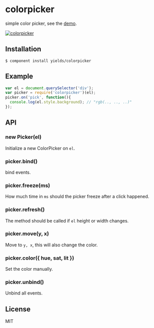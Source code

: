 
# colorpicker

  simple color picker, see the [demo](http://yields.github.io/colorpicker/index.html).

  [![colorpicker](http://f.cl.ly/items/0F142B1S0g0Z44282q3s/Screen%20Shot%202013-04-30%20at%205.13.54%20PM.png)](http://yields.github.io/colorpicker/index.html)

## Installation

    $ component install yields/colorpicker

## Example

```js
var el = document.querySelector('div');
var picker = require('colorpicker')(el);
picker.on('pick', function(){
  console.log(el.style.background); // "rgb(.., .., ..)"
});
```

## API

### new Picker(el)

Initialize a new ColorPicker on `el`.

### picker.bind()

bind events.

### picker.freeze(ms)

How much time in `ms` should the picker freeze after a click happened.

### picker.refresh()

The method should be called if `el` height or width changes.

### picker.move(y, x)

Move to `y, x`, this will also change the color.

### picker.color({ hue, sat, lit })

Set the color manually.

### picker.unbind()

Unbind all events.

## License

  MIT
